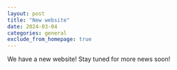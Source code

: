 ```yaml
---
layout: post
title: "New website"
date: 2024-03-04
categories: general
exclude_from_homepage: true
---
```


We have a new website! Stay tuned for more news soon!